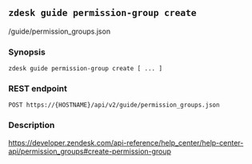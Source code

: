 ## `zdesk guide permission-group create`

/guide/permission_groups.json

### Synopsis

    zdesk guide permission-group create [ ... ]

### REST endpoint

    POST https://{HOSTNAME}/api/v2/guide/permission_groups.json

### Description

https://developer.zendesk.com/api-reference/help_center/help-center-api/permission_groups#create-permission-group


